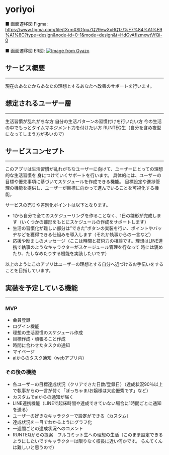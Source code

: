 
# yoriyoi

■ 画面遷移図 Figma:
https://www.figma.com/file/tXrmXSDfquZQ29ewXxRQ1z/%E7%84%A1%E9%A1%8C?type=design&node-id=0-1&mode=design&t=HdGvAfIzmxwtVfQi-0

■ 画面遷移図 ER図:
[![Image from Gyazo](https://i.gyazo.com/f7d21364ecce1198cdc42c4fd3d4c571.png)](https://gyazo.com/f7d21364ecce1198cdc42c4fd3d4c571)

## サービス概要
---
現在のあなたからあなたの理想とするあなたへ改善のサポートを行います。

## 想定されるユーザー層
---
生活習慣が乱れがちな方
自分の生活パターンの習慣付けを行いたい方
今の生活の中でもっとタイムマネジメント力を付けたい方
RUNTEQ生（自分を含め夜型になってしまう方が多いので）

## サービスコンセプト
---
このアプリは生活習慣が乱れがちなユーザーに向けて、ユーザーにとっての理想的な生活習慣を
身につけていくサポートを行います。
具体的には、ユーザーの目標や優先事項に基づいてスケジュールを作成できる機能。
目標設定や進捗管理の機能を提供し、ユーザーが目標に向かって進んでいることを可視化する機能。

サービスの売りや差別化ポイントは以下となります。

- 1から自分で全てのスケジューリングを作ることなく、1日の雛形が完成します（いくつかの雛形をもとにスケジュールの作成をサポートします）
- 生活の習慣化が難しい部分は”できた”ボタンの実装を行い、ポイントやバッヂなどを獲得できる仕組みを導入します（それか執事からの一言など）
- 応援や励ましのメッセージ（ここは時間と技術力の相談です。理想はLINE連携で執事のようなキャラクターがスケージュール管理を行なって
  時には褒めたり、たしなめたりする機能を実装したいです）

以上のようにこのアプリはユーザーの理想とする自分へ近づけるお手伝いをすることを目指しています。


## 実装を予定している機能
---
### MVP
* 会員登録
* ログイン機能
* 理想の生活習慣のスケジュール作成
* 目標作成・頑張ること作成
* 時間に合わせたタスクの通知
* マイページ
* aiからのタスク通知（webアプリ内）

### その後の機能
* 各ユーザーの目標達成状況（クリアできた日数/登録日）（達成状況90％以上で執事からの一言が付く「ぼっちゃま/お嬢様は大変優秀です」など）
* カスタムでaiからの通知が届く
* LINE連携機能（LINEで起床時間や達成できていない場合に1時間ごとに通知を送る）
* ユーザーの好きなキャラクターで設定ができる（カスタム）
* 達成状況を一目でわかるようにグラフ化
* 一週間ごとの達成状況へのコメント
* RUNTEQからの提案　フルコミット生への理想の生活（このまま設定できるようにしたいですキャラクターは限りなく校長に近い何かです。
  らんてくんは難しいと思うので）
